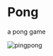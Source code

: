 # Pong
a pong game


![pingpong](https://user-images.githubusercontent.com/60463836/185855317-922834d8-6740-4b11-bb65-a4533d7b552f.PNG)
